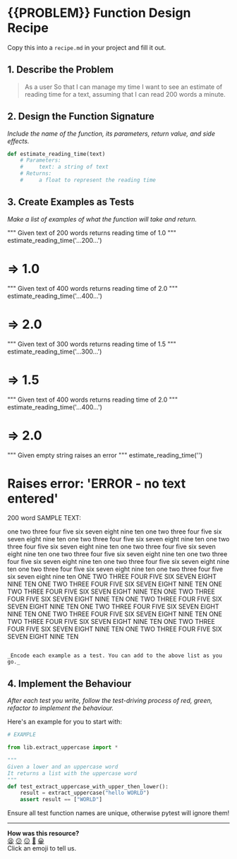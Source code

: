 # {{PROBLEM}} Function Design Recipe

Copy this into a `recipe.md` in your project and fill it out.

## 1. Describe the Problem

> As a user
> So that I can manage my time
> I want to see an estimate of reading time for a text, assuming that I can read 200 words a minute.

## 2. Design the Function Signature

_Include the name of the function, its parameters, return value, and side effects._

```python
def estimate_reading_time(text)
    # Parameters: 
    #     text: a string of text
    # Returns:
    #     a float to represent the reading time

```

## 3. Create Examples as Tests

_Make a list of examples of what the function will take and return._

"""
Given text of 200 words
returns reading time of 1.0
"""
estimate_reading_time('...200...') 
# => 1.0

"""
Given text of 400 words
returns reading time of 2.0
"""
estimate_reading_time('...400...') 
# => 2.0

"""
Given text of 300 words
returns reading time of 1.5
"""
estimate_reading_time('...300...') 
# => 1.5

"""
Given text of 400 words
returns reading time of 2.0
"""
estimate_reading_time('...400...') 
# => 2.0

"""
Given empty string
raises an error
"""
estimate_reading_time('') 
# Raises error: 'ERROR  - no text entered'

200 word SAMPLE TEXT:

one two three four five six seven eight nine ten
one two three four five six seven eight nine ten
one two three four five six seven eight nine ten
one two three four five six seven eight nine ten
one two three four five six seven eight nine ten
one two three four five six seven eight nine ten
one two three four five six seven eight nine ten
one two three four five six seven eight nine ten
one two three four five six seven eight nine ten
one two three four five six seven eight nine ten
ONE TWO THREE FOUR FIVE SIX SEVEN EIGHT NINE TEN
ONE TWO THREE FOUR FIVE SIX SEVEN EIGHT NINE TEN
ONE TWO THREE FOUR FIVE SIX SEVEN EIGHT NINE TEN
ONE TWO THREE FOUR FIVE SIX SEVEN EIGHT NINE TEN
ONE TWO THREE FOUR FIVE SIX SEVEN EIGHT NINE TEN
ONE TWO THREE FOUR FIVE SIX SEVEN EIGHT NINE TEN
ONE TWO THREE FOUR FIVE SIX SEVEN EIGHT NINE TEN
ONE TWO THREE FOUR FIVE SIX SEVEN EIGHT NINE TEN
ONE TWO THREE FOUR FIVE SIX SEVEN EIGHT NINE TEN
ONE TWO THREE FOUR FIVE SIX SEVEN EIGHT NINE TEN

```

_Encode each example as a test. You can add to the above list as you go._
```

## 4. Implement the Behaviour

_After each test you write, follow the test-driving process of red, green, refactor to implement the behaviour._

Here's an example for you to start with:

```python
# EXAMPLE

from lib.extract_uppercase import *

"""
Given a lower and an uppercase word
It returns a list with the uppercase word
"""
def test_extract_uppercase_with_upper_then_lower():
    result = extract_uppercase("hello WORLD")
    assert result == ["WORLD"]

```

Ensure all test function names are unique, otherwise pytest will ignore them!





<!-- BEGIN GENERATED SECTION DO NOT EDIT -->

---

**How was this resource?**  
[😫](https://airtable.com/shrUJ3t7KLMqVRFKR?prefill_Repository=makersacademy%2Fgolden-square-in-python&prefill_File=resources%2Fsingle_function_recipe_template.md&prefill_Sentiment=😫) [😕](https://airtable.com/shrUJ3t7KLMqVRFKR?prefill_Repository=makersacademy%2Fgolden-square-in-python&prefill_File=resources%2Fsingle_function_recipe_template.md&prefill_Sentiment=😕) [😐](https://airtable.com/shrUJ3t7KLMqVRFKR?prefill_Repository=makersacademy%2Fgolden-square-in-python&prefill_File=resources%2Fsingle_function_recipe_template.md&prefill_Sentiment=😐) [🙂](https://airtable.com/shrUJ3t7KLMqVRFKR?prefill_Repository=makersacademy%2Fgolden-square-in-python&prefill_File=resources%2Fsingle_function_recipe_template.md&prefill_Sentiment=🙂) [😀](https://airtable.com/shrUJ3t7KLMqVRFKR?prefill_Repository=makersacademy%2Fgolden-square-in-python&prefill_File=resources%2Fsingle_function_recipe_template.md&prefill_Sentiment=😀)  
Click an emoji to tell us.

<!-- END GENERATED SECTION DO NOT EDIT -->
